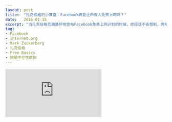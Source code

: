 ```yaml
---
layout: post
title:  "扎克伯格的小算盘：Facebook真能让所有人免费上网吗？"
date:   2016-01-15
excerpt: "当扎克伯格充满情怀地宣布Facebook免费上网计划的时候，他应该不会想到，两年后迎接他的不是欢呼和喝彩，而是铺天盖地的抗议与谴责"
tag:
- Facebook
- internet.org
- Mark Zuckerberg
- 扎克伯格
- Free Basics
- 网络中立性原则
---
```


<iframe src="https://zhuanlan.zhihu.com/p/20483361" frameborder="0" allowfullscreen onload="this.width=screen.width*0.3;this.height=screen.height;"></iframe>